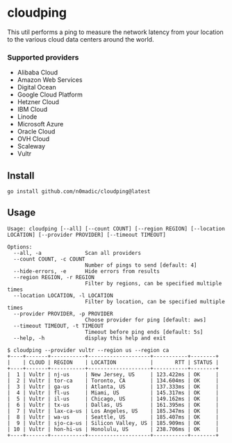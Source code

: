 # cloudping

This util performs a ping to measure the network latency from your location to the various cloud data centers around the world.

### Supported providers

- Alibaba Cloud
- Amazon Web Services
- Digital Ocean
- Google Cloud Platform
- Hetzner Cloud
- IBM Cloud
- Linode
- Microsoft Azure
- Oracle Cloud
- OVH Cloud
- Scaleway
- Vultr

## Install

```
go install github.com/n0madic/cloudping@latest
```

## Usage

```
Usage: cloudping [--all] [--count COUNT] [--region REGION] [--location LOCATION] [--provider PROVIDER] [--timeout TIMEOUT]

Options:
  --all, -a              Scan all providers
  --count COUNT, -c COUNT
                         Number of pings to send [default: 4]
  --hide-errors, -e      Hide errors from results
  --region REGION, -r REGION
                         Filter by regions, can be specified multiple times
  --location LOCATION, -l LOCATION
                         Filter by location, can be specified multiple times
  --provider PROVIDER, -p PROVIDER
                         Choose provider for ping [default: aws]
  --timeout TIMEOUT, -t TIMEOUT
                         Timeout before ping ends [default: 5s]
  --help, -h             display this help and exit
  ```

  ```
  $ cloudping --provider vultr --region us --region ca
+----+-------+-----------+--------------------+-----------+--------+
|    | CLOUD | REGION    | LOCATION           |       RTT | STATUS |
+----+-------+-----------+--------------------+-----------+--------+
|  1 | Vultr | nj-us     | New Jersey, US     | 123.422ms | OK     |
|  2 | Vultr | tor-ca    | Toronto, CA        | 134.604ms | OK     |
|  3 | Vultr | ga-us     | Atlanta, US        | 137.333ms | OK     |
|  4 | Vultr | fl-us     | Miami, US          | 145.317ms | OK     |
|  5 | Vultr | il-us     | Chicago, US        | 149.162ms | OK     |
|  6 | Vultr | tx-us     | Dallas, US         | 161.395ms | OK     |
|  7 | Vultr | lax-ca-us | Los Angeles, US    | 185.347ms | OK     |
|  8 | Vultr | wa-us     | Seattle, US        | 185.407ms | OK     |
|  9 | Vultr | sjo-ca-us | Silicon Valley, US | 185.909ms | OK     |
| 10 | Vultr | hon-hi-us | Honolulu, US       | 238.706ms | OK     |
+----+-------+-----------+--------------------+-----------+--------+
```
